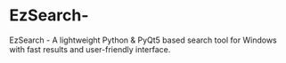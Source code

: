 # EzSearch-
EzSearch - A lightweight Python &amp; PyQt5 based search tool for Windows with fast results and user-friendly interface.
